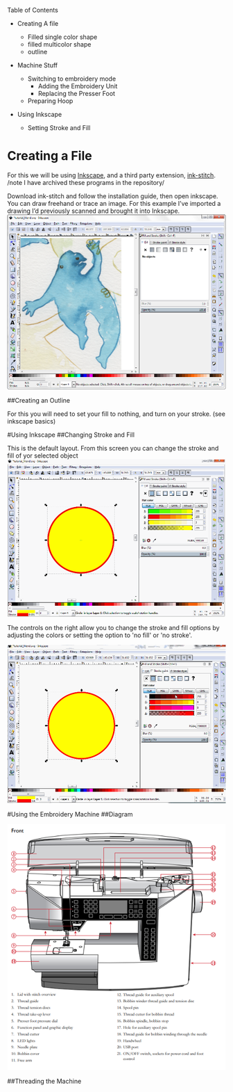Table of Contents

- Creating A file
  - Filled single color shape
  - filled multicolor shape
  - outline

- Machine Stuff
  - Switching to embroidery mode
    - Adding the Embroidery Unit
    - Replacing the Presser Foot
  - Preparing Hoop 

- Using Inkscape
  - Setting Stroke and Fill

# Creating a File
For this we will be using [Inkscape](https://inkscape.org/), and a third party extension, [ink-stitch](https://inkstitch.org/).
/note I have archived these programs in the repository/


Download ink-stitch and follow the installation guide, then open inkscape. You can draw freehand or trace an image. For this example I’ve imported a drawing I’d previously scanned and brought it into Inkscape. 
![scanned image](/images/inkscape_scan.png)


##Creating an Outline

For this you will need to set your fill to nothing, and turn on your stroke. (see inkscape basics)


#Using Inkscape
##Changing Stroke and Fill

This is the default layout. From this screen you can change the stroke and fill of yor selected object
![stroke_fill_ui.gif](.\images\stroke_fill_ui.gif)

The controls on the right allow you to change the stroke and fill options by adjusting the colors or setting the option to 'no fill' or 'no stroke'.

![stroke_fill_bigger_controls.gif](.\images\stroke_fill_bigger_controls.gif)



#Using the Embroidery Machine
##Diagram

![machine_diagram_front.png](.\images\machine_diagram_front.png)

##Threading the Machine